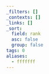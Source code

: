 ```yaml
---
_filters: []
_contexts: []
_links: []
_sort:
  field: rank
  asc: false
  group: false
tags: 0
aliases:
  - fffffff
---
```

